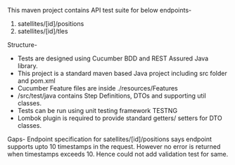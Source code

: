 This maven project contains API test suite for below endpoints-
1. satellites/[id]/positions
2. satellites/[id]/tles

Structure-
- Tests are designed using Cucumber BDD and REST Assured Java library.
- This project is a standard maven based Java project including src folder and pom.xml
- Cucumber Feature files are inside ./resources/Features
- /src/test/java contains Step Definitions, DTOs and supporting util classes.
- Tests can be run using unit testing framework TESTNG
- Lombok plugin is required to provide standard getters/ setters for DTO classes.
 

Gaps-
Endpoint specification for satellites/[id]/positions says endpoint supports upto 10 timestamps in the request. However no error is returned when timestamps exceeds 10.
Hence could not add validation test for same.

